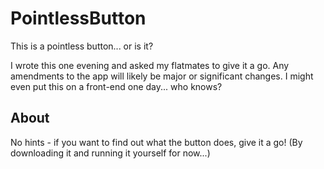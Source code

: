 # PointlessButton

This is a pointless button... or is it?

I wrote this one evening and asked my flatmates to give it a go. Any amendments to the app will likely be major or significant changes. I might even put this on a front-end one day... who knows?

## About
No hints - if you want to find out what the button does, give it a go! (By downloading it and running it yourself for now...)